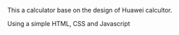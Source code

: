 This a calculator base on the design of Huawei calcultor. 

Using a simple HTML, CSS and Javascript 